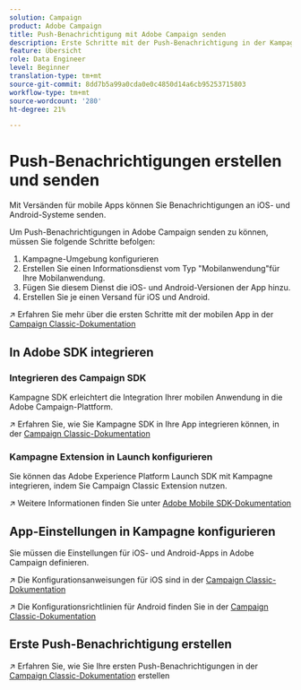 ```yaml
---
solution: Campaign
product: Adobe Campaign
title: Push-Benachrichtigung mit Adobe Campaign senden
description: Erste Schritte mit der Push-Benachrichtigung in der Kampagne
feature: Übersicht
role: Data Engineer
level: Beginner
translation-type: tm+mt
source-git-commit: 8dd7b5a99a0cda0e0c4850d14a6cb95253715803
workflow-type: tm+mt
source-wordcount: '280'
ht-degree: 21%

---
```


# Push-Benachrichtigungen erstellen und senden

Mit Versänden für mobile Apps können Sie Benachrichtigungen an iOS- und Android-Systeme senden.

Um Push-Benachrichtigungen in Adobe Campaign senden zu können, müssen Sie folgende Schritte befolgen:

1. Kampagne-Umgebung konfigurieren
1. Erstellen Sie einen Informationsdienst vom Typ &quot;Mobilanwendung&quot;für Ihre Mobilanwendung.
1. Fügen Sie diesem Dienst die iOS- und Android-Versionen der App hinzu.
1. Erstellen Sie je einen Versand für iOS und Android.

:arrow_upper_right: Erfahren Sie mehr über die ersten Schritte mit der mobilen App in der [Campaign Classic-Dokumentation](https://experienceleague.adobe.com/docs/campaign-classic/using/sending-messages/sending-push-notifications/about-mobile-app-channel.html?lang=de)

## In Adobe SDK integrieren

### Integrieren des Campaign SDK

Kampagne SDK erleichtert die Integration Ihrer mobilen Anwendung in die Adobe Campaign-Plattform.

:arrow_upper_right: Erfahren Sie, wie Sie Kampagne SDK in Ihre App integrieren können, in der [Campaign Classic-Dokumentation](https://experienceleague.adobe.com/docs/campaign-classic/using/sending-messages/sending-push-notifications/integrating-campaign-sdk-into-the-mobile-application.html?lang=en#loading-campaign-sdk)

### Kampagne Extension in Launch konfigurieren

Sie können das Adobe Experience Platform Launch SDK mit Kampagne integrieren, indem Sie Campaign Classic Extension nutzen.

:arrow_upper_right: Weitere Informationen finden Sie unter [Adobe Mobile SDK-Dokumentation](https://aep-sdks.gitbook.io/docs/using-mobile-extensions/adobe-campaignclassic)

## App-Einstellungen in Kampagne konfigurieren

Sie müssen die Einstellungen für iOS- und Android-Apps in Adobe Campaign definieren.

:arrow_upper_right: Die Konfigurationsanweisungen für iOS sind in der [Campaign Classic-Dokumentation](https://experienceleague.adobe.com/docs/campaign-classic/using/sending-messages/sending-push-notifications/configure-the-mobile-app/configuring-the-mobile-application.html?lang=en#sending-messages)

:arrow_upper_right: Die Konfigurationsrichtlinien für Android finden Sie in der [Campaign Classic-Dokumentation](https://experienceleague.adobe.com/docs/campaign-classic/using/sending-messages/sending-push-notifications/configure-the-mobile-app/configuring-the-mobile-application-android.html?lang=en#sending-messages)

## Erste Push-Benachrichtigung erstellen

:arrow_upper_right: Erfahren Sie, wie Sie Ihre ersten Push-Benachrichtigungen in der [Campaign Classic-Dokumentation](https://experienceleague.adobe.com/docs/campaign-classic/using/sending-messages/sending-push-notifications/creating-notifications.html?lang=en#sending-notifications-on-ios) erstellen
